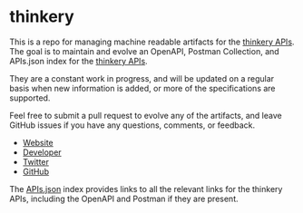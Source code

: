# thinkeryThis is a repo for managing machine readable artifacts for the [thinkery APIs](https://thinkery.me/). The goal is to maintain and evolve an OpenAPI, Postman Collection, and APIs.json index for the [thinkery APIs](https://thinkery.me/).They are a constant work in progress, and will be updated on a regular basis when new information is added, or more of the specifications are supported.Feel free to submit a pull request to evolve any of the artifacts, and leave GitHub issues if you have any questions, comments, or feedback.- [Website](https://thinkery.me/)- [Developer](https://thinkery.me/)- [Twitter](https://twitter.com/thinkeryme)- [GitHub](https://github.com/thinkery)The [APIs.json](https://github.com/api-evangelist/thinkery/blob/master/apis.json) index provides links to all the relevant links for the thinkery APIs, including the OpenAPI and Postman if they are present.